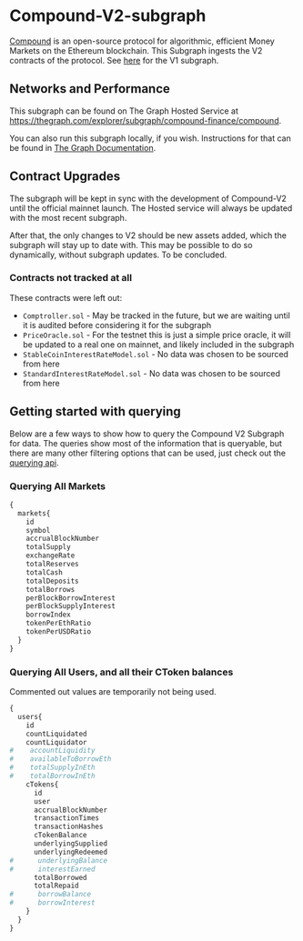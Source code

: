 # Compound-V2-subgraph
[Compound](https://compound.finance/) is an open-source protocol for algorithmic, efficient Money Markets on the Ethereum blockchain. This Subgraph ingests the V2 contracts of the protocol. See [here](https://github.com/graphprotocol/compound-subgraph) for the V1 subgraph.

## Networks and Performance

This subgraph can be found on The Graph Hosted Service at https://thegraph.com/explorer/subgraph/compound-finance/compound.

You can also run this subgraph locally, if you wish. Instructions for that can be found in [The Graph Documentation](https://thegraph.com/docs/quick-start). 

## Contract Upgrades

The subgraph will be kept in sync with the development of Compound-V2 until the official mainnet launch. The Hosted service will always be updated with the most recent subgraph. 

After that, the only changes to V2 should be new assets added, which the subgraph will stay up to date with. This may be possible to do so dynamically, without subgraph updates. To be concluded. 

### Contracts not tracked at all

These contracts were left out:

- `Comptroller.sol` - May be tracked in the future, but we are waiting until it is audited before considering it for the subgraph
- `PriceOracle.sol` - For the testnet this is just a simple price oracle, it will be updated to a real one on mainnet, and likely included in the subgraph
- `StableCoinInterestRateModel.sol` - No data was chosen to be sourced from here 
- `StandardInterestRateModel.sol` - No data was chosen to be sourced from here 


## Getting started with querying 
Below are a few ways to show how to query the Compound V2 Subgraph for data. The queries show most of the information that is queryable, but there are many other filtering options that can be used, just check out the [querying api](https://github.com/graphprotocol/graph-node/blob/master/docs/graphql-api.md).

### Querying All Markets
```graphql
{
  markets{
    id
    symbol
    accrualBlockNumber
    totalSupply
    exchangeRate
    totalReserves
    totalCash
    totalDeposits
    totalBorrows
    perBlockBorrowInterest
    perBlockSupplyInterest
    borrowIndex
    tokenPerEthRatio
    tokenPerUSDRatio
  }
}
```

### Querying All Users, and all their CToken balances
Commented out values are temporarily not being used. 
```graphql
{
  users{
    id
    countLiquidated
    countLiquidator
#    accountLiquidity
#    availableToBorrowEth
#    totalSupplyInEth
#    totalBorrowInEth
    cTokens{
      id
      user
      accrualBlockNumber
      transactionTimes
      transactionHashes
      cTokenBalance
      underlyingSupplied
      underlyingRedeemed
#      underlyingBalance
#      interestEarned
      totalBorrowed
      totalRepaid
#      borrowBalance
#      borrowInterest
    }
  }
}
```